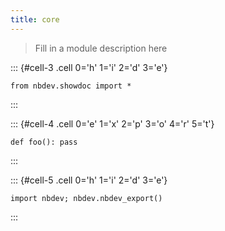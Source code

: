 ```yaml
---
title: core
---
```





> Fill in a module description here



::: {#cell-3 .cell 0='h' 1='i' 2='d' 3='e'}
``` {.python .cell-code}
from nbdev.showdoc import *
```
:::


::: {#cell-4 .cell 0='e' 1='x' 2='p' 3='o' 4='r' 5='t'}
``` {.python .cell-code}
def foo(): pass
```
:::


::: {#cell-5 .cell 0='h' 1='i' 2='d' 3='e'}
``` {.python .cell-code}
import nbdev; nbdev.nbdev_export()
```
:::


